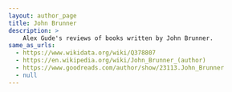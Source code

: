 ```yaml
---
layout: author_page
title: John Brunner
description: >
    Alex Gude's reviews of books written by John Brunner.
same_as_urls:
  - https://www.wikidata.org/wiki/Q378807
  - https://en.wikipedia.org/wiki/John_Brunner_(author)
  - https://www.goodreads.com/author/show/23113.John_Brunner
  - null
---
```

